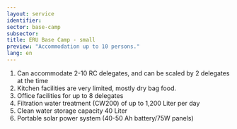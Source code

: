 ```yaml
---
layout: service
identifier: 
sector: base-camp
subsector: 
title: ERU Base Camp - small
preview: "Accommodation up to 10 persons."
lang: en
---
```


1. Can accommodate 2-10 RC delegates, and can be scaled by 2 delegates at the time
2. Kitchen facilities are very limited, mostly dry bag food. 
3. Office facilities for up to 8 delegates
4. Filtration water treatment (CW200) of up to 1,200 Liter per day
6. Clean water storage capacity 40 Liter
7. Portable solar power system (40-50 Ah battery/75W panels)